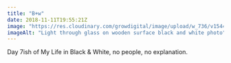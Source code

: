 ```yaml
---
title: "B+w"
date: 2018-11-11T19:55:21Z
image: "https://res.cloudinary.com/growdigital/image/upload/w_736/v1544366695/pattern-PxMPSmG3.jpg"
imageAlt: "Light through glass on wooden surface black and white photo"
---
```


Day 7ish of My Life in Black & White, no people, no explanation.
